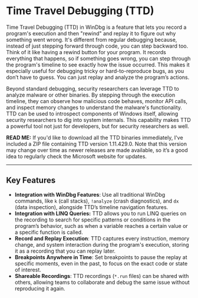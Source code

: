 # Time Travel Debugging (TTD)

Time Travel Debugging (TTD) in WinDbg is a feature that lets you record a program's execution and then "rewind" and replay it to figure out why something went wrong. It's different from regular debugging because, instead of just stepping forward through code, you can step backward too. Think of it like having a rewind button for your program. It records everything that happens, so if something goes wrong, you can step through the program's timeline to see exactly how the issue occurred. This makes it especially useful for debugging tricky or hard-to-reproduce bugs, as you don’t have to guess. You can just replay and analyze the program’s actions.

Beyond standard debugging, security researchers can leverage TTD to analyze malware or other binaries. By stepping through the execution timeline, they can observe how malicious code behaves, monitor API calls, and inspect memory changes to understand the malware's functionality. TTD can be used to introspect components of Windows itself, allowing security researchers to dig into system internals.  This capability makes TTD a powerful tool not just for developers, but for security researchers as well.

**READ ME:** If you'd like to download all the TTD binaries immediately, I've included a ZIP file containing TTD version 1.11.429.0. Note that this version may change over time as newer releases are made available, so it’s a good idea to regularly check the Microsoft website for updates.

---

## Key Features

- **Integration with WinDbg Features**: Use all traditional WinDbg commands, like `k` (call stacks), `!analyze` (crash diagnostics), and `dx` (data inspection), alongside TTD’s timeline navigation features.
- **Integration with LINQ Queries:** TTD allows you to run LINQ queries on the recording to search for specific patterns or conditions in the program’s behavior, such as when a variable reaches a certain value or a specific function is called.
- **Record and Replay Execution**: TTD captures every instruction, memory change, and system interaction during the program's execution, storing it as a recording that you can replay later.
- **Breakpoints Anywhere in Time**: Set breakpoints to pause the replay at specific moments, even in the past, to focus on the exact code or state of interest.
- **Shareable Recordings**: TTD recordings (`*.run` files) can be shared with others, allowing teams to collaborate and debug the same issue without reproducing it again.
